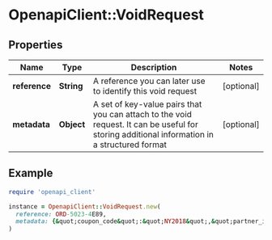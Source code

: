# OpenapiClient::VoidRequest

## Properties

| Name | Type | Description | Notes |
| ---- | ---- | ----------- | ----- |
| **reference** | **String** | A reference you can later use to identify this void request | [optional] |
| **metadata** | **Object** | A set of key-value pairs that you can attach to the void request. It can be useful for storing additional information in a structured format | [optional] |

## Example

```ruby
require 'openapi_client'

instance = OpenapiClient::VoidRequest.new(
  reference: ORD-5023-4E89,
  metadata: {&quot;coupon_code&quot;:&quot;NY2018&quot;,&quot;partner_id&quot;:123989}
)
```

